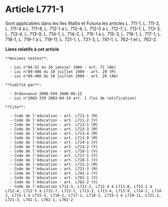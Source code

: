 # Article L771-1

Sont applicables dans les îles Wallis et Futuna les articles L. 711-1, L. 711-2, L. 711-4 à L. 711-8, L. 712-1 à L. 712-4, L.
712-5 à L. 712-7, L. 713-1, L. 713-3, L. 713-4, L. 713-9, L. 714-1, L. 714-2, L. 715-1 à L. 715-3, L. 716-1, L. 717-1, L.
718-1, L. 719-1 à L. 719-11, L. 721-1, L. 721-3, L. 741-1, L. 762-1 et L. 762-2.

**Liens relatifs à cet article**

	**Anciens textes**:

	  - Loi n°84-52 du 26 janvier 1984 - art. 71 (Ab)
	  - Loi n°89-486 du 10 juillet 1989 - art. 29 (M)
	  - Loi n°89-486 du 10 juillet 1989 - art. 29 (Ab)

	**Codifié par**:

	  - Ordonnance 2000-549 2000-06-15
	  - Loi n°2003-339 2003-04-14 art. 1 (loi de ratification)

	**Cite**:

	  - Code de l'éducation - art. L711-1 (M)
	  - Code de l'éducation - art. L711-2 (V)
	  - Code de l'éducation - art. L713-1 (M)
	  - Code de l'éducation - art. L713-3 (M)
	  - Code de l'éducation - art. L713-4 (M)
	  - Code de l'éducation - art. L713-9 (M)
	  - Code de l'éducation - art. L714-1 (V)
	  - Code de l'éducation - art. L714-2 (V)
	  - Code de l'éducation - art. L716-1 (V)
	  - Code de l'éducation - art. L717-1 (V)
	  - Code de l'éducation - art. L718-1 (V)
	  - Code de l'éducation - art. L721-1 (M)
	  - Code de l'éducation - art. L721-3 (M)
	  - Code de l'éducation - art. L741-1 (V)
	  - Code de l'éducation - art. L762-1 (V)
	  - Code de l'éducation - art. L762-2 (V)
	  - Code de l'éducation L711-1, L711-2, L711-4 à L711-8, L712-1 à L712-4, L712-5 à L712-7, L713-1, L713-3, L713-4, L713-9, L714-1, L714-2, L715-1 à L715-3, L716-1, L717-1, L718-1, L719-1 à L719-11, L721-1, L721-3, L741-1, L762-1, L762-2
